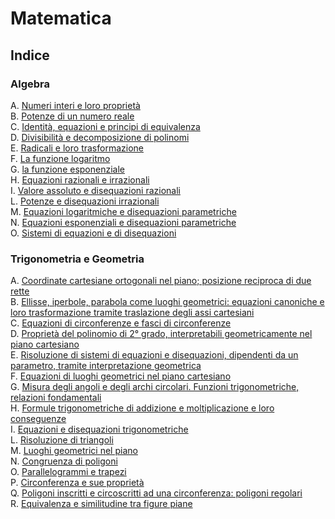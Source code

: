 # Matematica

## Indice

### Algebra

A. [Numeri interi e loro proprietà](algebra/a.md)\
B. [Potenze di un numero reale](algebra/b.md)\
C. [Identità, equazioni e principi di equivalenza](algebra/c.md)\
D. [Divisibilità e decomposizione di polinomi](algebra/d.md)\
E. [Radicali e loro trasformazione](algebra/e.md)\
F. [La funzione logaritmo](algebra/f.md)\
G. [la funzione esponenziale](algebra/g.md)\
H. [Equazioni razionali e irrazionali](algebra/h.md)\
I. [Valore assoluto e disequazioni razionali](algebra/i.md)\
L. [Potenze e disequazioni irrazionali](algebra/l.md)\
M. [Equazioni logaritmiche e disequazioni parametriche](algebra/m.md)\
N. [Equazioni esponenziali e disequazioni parametriche](algebra/n.md)\
O. [Sistemi di equazioni e di disequazioni](algebra/o.md)

### Trigonometria e Geometria

A. [Coordinate cartesiane ortogonali nel piano; posizione reciproca di due rette](trigonometria-e-geometria/a.md)\
B. [Ellisse, iperbole, parabola come luoghi geometrici: equazioni canoniche e loro trasformazione tramite traslazione degli assi cartesiani](trigonometria-e-geometria/b.md)\
C. [Equazioni di circonferenze e fasci di circonferenze](trigonometria-e-geometria/c.md)\
D. [Proprietà del polinomio di 2° grado, interpretabili geometricamente nel piano cartesiano](trigonometria-e-geometria/d.md)\
E. [Risoluzione di sistemi di equazioni e disequazioni, dipendenti da un parametro, tramite interpretazione geometrica](trigonometria-e-geometria/e.md)\
F. [Equazioni di luoghi geometrici nel piano cartesiano](trigonometria-e-geometria/f.md)\
G. [Misura degli angoli e degli archi circolari. Funzioni trigonometriche, relazioni fondamentali](trigonometria-e-geometria/g.md)\
H. [Formule trigonometriche di addizione e moltiplicazione e loro conseguenze](trigonometria-e-geometria/h.md)\
I. [Equazioni e disequazioni trigonometriche](trigonometria-e-geometria/i.md)\
L. [Risoluzione di triangoli](trigonometria-e-geometria/l.md)\
M. [Luoghi geometrici nel piano](trigonometria-e-geometria/m.md)\
N. [Congruenza di poligoni](trigonometria-e-geometria/n.md)\
O. [Parallelogrammi e trapezi](trigonometria-e-geometria/o.md)\
P. [Circonferenza e sue proprietà](trigonometria-e-geometria/p.md)\
Q. [Poligoni inscritti e circoscritti ad una circonferenza: poligoni regolari](trigonometria-e-geometria/q.md)\
R. [Equivalenza e similitudine tra figure piane](trigonometria-e-geometria/r.md)
